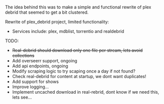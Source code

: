 The idea behind this was to make a simple and functional rewrite of plex debrid that seemed to get a bit clustered.

Rewrite of plex_debrid project, limited functionality:
- Services include: plex, mdblist, torrentio and realdebrid

TODO:
- ~~Real-debrid should download only one file per stream, lets avoid collections~~
- Add overseerr support, ongoing
- Add api endpoints, ongoing
- Modify scraping logic to try scaping once a day if not found?
- Check real-debrid for content at startup, we dont want duplicates!
- Add support for shows
- Improve logging...
- Implement uncached download in real-rebrid, dont know if we need this, lets see...
